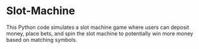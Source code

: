 # Slot-Machine
This Python code simulates a slot machine game where users can deposit money, place bets, and spin the slot machine to potentially win more money based on matching symbols.
